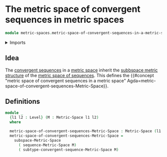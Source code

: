 # The metric space of convergent sequences in metric spaces

```agda
module metric-spaces.metric-space-of-convergent-sequences-in-a-metric-space where
```

<details><summary>Imports</summary>

```agda
open import foundation.universe-levels

open import metric-spaces.convergent-sequences-metric-spaces
open import metric-spaces.metric-spaces
open import metric-spaces.sequences-metric-spaces
open import metric-spaces.subspaces-metric-spaces
```

</details>

## Idea

The
[convergent sequences](metric-spaces.convergent-sequences-metric-spaces.md) in a [metric space](metric-spaces.metric-spaces.md)
inherit the
[subbspace metric structure](metric-spaces.subspaces-metric-spaces.md) of the
[metric space of sequences](metric-spaces.sequences-metric-spaces.md). This defines the
{{#concept "metric space of convergent sequences in a metric space" Agda=metric-space-of-convergent-sequences-Metric-Space}}.

## Definitions

```agda
module _
  {l1 l2 : Level} (M : Metric-Space l1 l2)
  where

  metric-space-of-convergent-sequences-Metric-Space : Metric-Space (l1 ⊔ l2) l2
  metric-space-of-convergent-sequences-Metric-Space =
    subspace-Metric-Space
      ( sequence-Metric-Space M)
      ( subtype-convergent-sequence-Metric-Space M)
```
